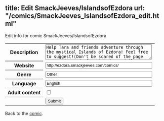 title: Edit SmackJeeves/IslandsofEzdora
url: "/comics/SmackJeeves_IslandsofEzdora_edit.html"
---
Edit info for comic SmackJeeves/IslandsofEzdora

<form name="comic" action="http://gaepostmail.appspot.com/comic/" method="post">
<table class="comicinfo">
<tr>
<th>Description</th><td><textarea name="description" cols="40" rows="3">Help Tara and friends adventure through the mystical Islands of Ezdora! Feel free to suggest!(Don't be scared of the page count, it reads fast!) Updates daily.</textarea></td>
</tr>
<tr>
<th>Website</th><td><input type="text" name="url" value="http://ezdora.smackjeeves.com/comics/" size="40"/></td>
</tr>
<tr>
<th>Genre</th><td><input type="text" name="genre" value="Other" size="40"/></td>
</tr>
<tr>
<th>Language</th><td><input type="text" name="language" value="English" size="40"/></td>
</tr>
<tr>
<th>Adult content</th><td><input type="checkbox" name="adult" value="adult" /></td>
</tr>
<tr>
<th></th><td>
<input type="hidden" name="comic" value="SmackJeeves_IslandsofEzdora" />
<input type="submit" name="submit" value="Submit" />
</td>
</tr>
</table>
</form>

Back to the [comic](SmackJeeves_IslandsofEzdora.html).
